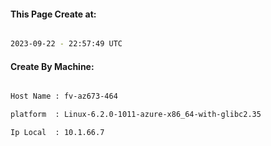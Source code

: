 
   
#### This Page Create at:

```bash

2023-09-22 - 22:57:49 UTC

```

#### Create By Machine:

```bash

Host Name : fv-az673-464

platform  : Linux-6.2.0-1011-azure-x86_64-with-glibc2.35

Ip Local  : 10.1.66.7

```

